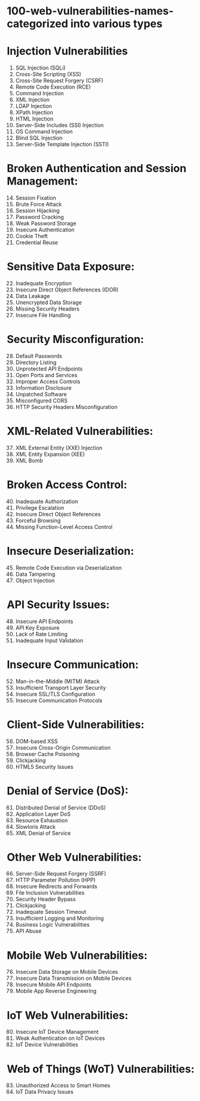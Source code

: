 # 100-web-vulnerabilities-names- categorized into various types
# Injection Vulnerabilities
1. SQL Injection (SQLi)
2. Cross-Site Scripting (XSS)
3. Cross-Site Request Forgery (CSRF)
4. Remote Code Execution (RCE)
5. Command Injection
6. XML Injection
7. LDAP Injection
8. XPath Injection
9. HTML Injection
10. Server-Side Includes (SSI) Injection
11. OS Command Injection
12. Blind SQL Injection
13. Server-Side Template Injection (SSTI)
# Broken Authentication and Session Management:
14. Session Fixation
15. Brute Force Attack
16. Session Hijacking
17. Password Cracking
18. Weak Password Storage
19. Insecure Authentication
20. Cookie Theft
21. Credential Reuse
# Sensitive Data Exposure:
22. Inadequate Encryption
23. Insecure Direct Object References (IDOR)
24. Data Leakage
25. Unencrypted Data Storage
26. Missing Security Headers
27. Insecure File Handling
# Security Misconfiguration:
28. Default Passwords
29. Directory Listing
30. Unprotected API Endpoints
31. Open Ports and Services
32. Improper Access Controls
33. Information Disclosure
34. Unpatched Software
35. Misconfigured CORS
36. HTTP Security Headers Misconfiguration
# XML-Related Vulnerabilities:
37. XML External Entity (XXE) Injection
38. XML Entity Expansion (XEE)
39. XML Bomb
# Broken Access Control:
40. Inadequate Authorization
41. Privilege Escalation
42. Insecure Direct Object References
43. Forceful Browsing
44. Missing Function-Level Access Control
# Insecure Deserialization:
45. Remote Code Execution via Deserialization
46. Data Tampering
47. Object Injection
# API Security Issues:
48. Insecure API Endpoints
49. API Key Exposure
50. Lack of Rate Limiting
51. Inadequate Input Validation
# Insecure Communication:
52. Man-in-the-Middle (MITM) Attack
53. Insufficient Transport Layer Security
54. Insecure SSL/TLS Configuration
55. Insecure Communication Protocols
# Client-Side Vulnerabilities:
56. DOM-based XSS
57. Insecure Cross-Origin Communication
58. Browser Cache Poisoning
59. Clickjacking
60. HTML5 Security Issues
# Denial of Service (DoS):
61. Distributed Denial of Service (DDoS)
62. Application Layer DoS
63. Resource Exhaustion
64. Slowloris Attack
65. XML Denial of Service
# Other Web Vulnerabilities:
66. Server-Side Request Forgery (SSRF)
67. HTTP Parameter Pollution (HPP)
68. Insecure Redirects and Forwards
69. File Inclusion Vulnerabilities
70. Security Header Bypass
71. Clickjacking
72. Inadequate Session Timeout
73. Insufficient Logging and Monitoring
74. Business Logic Vulnerabilities
75. API Abuse
# Mobile Web Vulnerabilities:
76. Insecure Data Storage on Mobile Devices
77. Insecure Data Transmission on Mobile Devices
78. Insecure Mobile API Endpoints
79. Mobile App Reverse Engineering
# IoT Web Vulnerabilities:
80. Insecure IoT Device Management
81. Weak Authentication on IoT Devices
82. IoT Device Vulnerabilities
# Web of Things (WoT) Vulnerabilities:
83. Unauthorized Access to Smart Homes
84. IoT Data Privacy Issues
